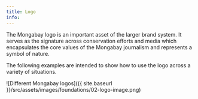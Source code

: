 ```yaml
---
title: Logo
info:
---
```


The Mongabay logo is an important asset of the larger brand system. It serves as the signature
across conservation efforts and media which encapsulates the core values of the Mongabay journalism
and represents a symbol of nature.

The following examples are intended to show how to use the logo across a variety of situations.

![Different Mongabay logos]({{ site.baseurl }}/src/assets/images/foundations/02-logo-image.png)

